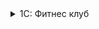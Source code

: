 
<details>
  <summary>1С: Фитнес клуб</summary>

```bash
http://192.168.2.16/hran1c/repository.1ccr/fitness4
```
